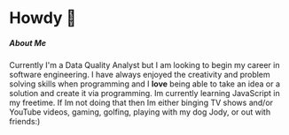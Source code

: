 # Howdy 👋

##### About Me
Currently I'm a Data Quality Analyst but I am looking to begin my career in software engineering. I have always enjoyed the creativity and problem solving skills when programming and I **love** being able to  take an idea or a solution and create it via programming. Im currently learning JavaScript in my freetime. If Im not doing that then Im either binging TV shows and/or YouTube videos, gaming, golfing, playing with my dog Jody, or out with friends:) 


<!--
**jhagg26/jhagg26** is a ✨ _special_ ✨ repository because its `README.md` (this file) appears on your GitHub profile.

Here are some ideas to get you started:

- 🔭 I’m currently working on ...
- 🌱 I’m currently learning ...
- 👯 I’m looking to collaborate on ...
- 🤔 I’m looking for help with ...
- 💬 Ask me about ...
- 📫 How to reach me: ...
- 😄 Pronouns: ...
- ⚡ Fun fact: ...
-->
